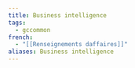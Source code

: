 ```yaml
---
title: Business intelligence
tags:
  - gccommon
french:
  - "[[Renseignements daffaires]]"
aliases: Business intelligence
---
```

